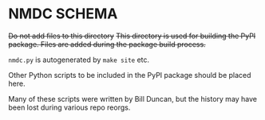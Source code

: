 # NMDC SCHEMA
~~Do not add files to this directory~~
~~This directory is used for building the PyPI package. Files are added during the package build process.~~

`nmdc.py` is autogenerated by `make site` etc.

Other Python scripts to be included in the PyPI package should be placed here.

Many of these scripts were written by Bill Duncan, but the history may have been lost during various repo reorgs.
